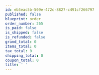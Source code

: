 ```yaml
---
id: eb5eac5b-509e-472c-8827-c491cf266797
published: false
blueprint: order
order_number: 265
is_paid: false
is_shipped: false
is_refunded: false
grand_total: 0
items_total: 0
tax_total: 0
shipping_total: 0
coupon_total: 0
title: ' '
---
```

